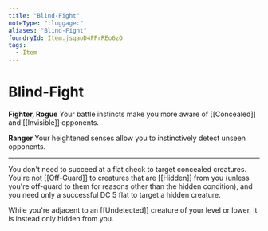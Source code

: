 ```yaml
---
title: "Blind-Fight"
noteType: ":luggage:"
aliases: "Blind-Fight"
foundryId: Item.jsqaoD4FPrREo6zO
tags:
  - Item
---
```


# Blind-Fight

**Fighter, Rogue** Your battle instincts make you more aware of [[Concealed]] and [[Invisible]] opponents.

**Ranger** Your heightened senses allow you to instinctively detect unseen opponents.

* * *

You don't need to succeed at a flat check to target concealed creatures. You're not [[Off-Guard]] to creatures that are [[Hidden]] from you (unless you're off-guard to them for reasons other than the hidden condition), and you need only a successful DC 5 flat to target a hidden creature.

While you're adjacent to an [[Undetected]] creature of your level or lower, it is instead only hidden from you.
